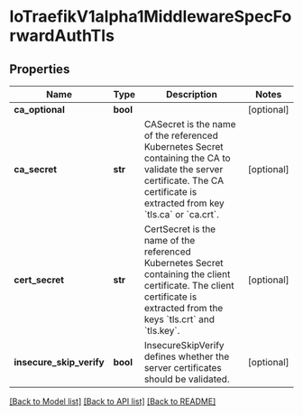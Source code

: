# IoTraefikV1alpha1MiddlewareSpecForwardAuthTls

## Properties
Name | Type | Description | Notes
------------ | ------------- | ------------- | -------------
**ca_optional** | **bool** |  | [optional] 
**ca_secret** | **str** | CASecret is the name of the referenced Kubernetes Secret containing the CA to validate the server certificate. The CA certificate is extracted from key &#x60;tls.ca&#x60; or &#x60;ca.crt&#x60;. | [optional] 
**cert_secret** | **str** | CertSecret is the name of the referenced Kubernetes Secret containing the client certificate. The client certificate is extracted from the keys &#x60;tls.crt&#x60; and &#x60;tls.key&#x60;. | [optional] 
**insecure_skip_verify** | **bool** | InsecureSkipVerify defines whether the server certificates should be validated. | [optional] 

[[Back to Model list]](../README.md#documentation-for-models) [[Back to API list]](../README.md#documentation-for-api-endpoints) [[Back to README]](../README.md)


